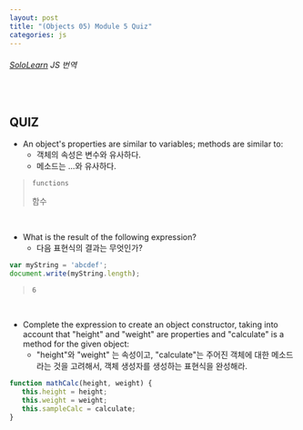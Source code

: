 ```yaml
---
layout: post
title: "(Objects 05) Module 5 Quiz"
categories: js
---
```


###### [SoloLearn](https://www.sololearn.com/) JS 번역

<br>

## QUIZ

- An object's properties are similar to variables; methods are similar to:
  - 객체의 속성은 변수와 유사하다.
  - 메소드는 ...와 유사하다.

> `functions`
>
> 함수

<br>

- What is the result of the following expression?
  - 다음 표현식의 결과는 무엇인가?

```js
var myString = 'abcdef';
document.write(myString.length);
```

> `6`

<br>

- Complete the expression to create an object constructor, taking into account that "height" and "weight" are properties and "calculate" is a method for the given object:
  - "height"와 "weight" 는 속성이고, "calculate"는 주어진 객체에 대한 메소드라는 것을 고려해서, 객체 생성자를 생성하는 표현식을 완성해라.

```js
function mathCalc(height, weight) {
   this.height = height;
   this.weight = weight;
   this.sampleCalc = calculate;
}
```

<br>